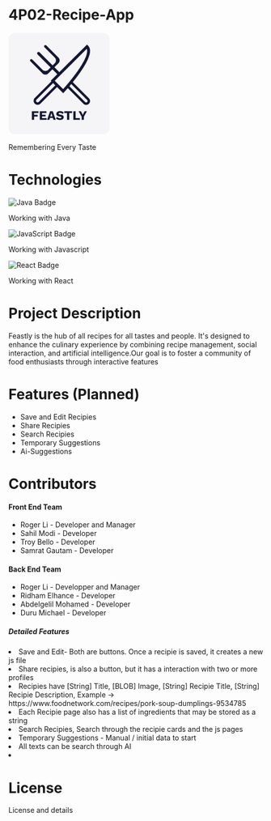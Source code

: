 # 4P02-Recipe-App

<!--<img width="333" alt="image" src="https://github.com/user-attachments/assets/4cebc6b0-63f0-494c-997f-21311c0b2a0f" />-->

<!DOCTYPE html>
<html lang="en">
<head>
    <meta charset="UTF-8">
    <meta name="viewport" content="width=device-width, initial-scale=1.0">
    <img src="Logo.png" alt="Project Logo" width="200">
    <p>Remembering Every Taste</p>
</head>
<body>
    <h1>Technologies</h1>
    <img src="https://img.shields.io/badge/Java-007396?style=for-the-badge&logo=java&logoColor=white" alt="Java Badge"></img>
    <p>Working with Java</p>
    <img src="https://img.shields.io/badge/JavaScript-F7DF1E?style=for-the-badge&logo=javascript&logoColor=black" alt="JavaScript Badge"></img>
    <p>Working with Javascript</p>
    <img src="https://img.shields.io/badge/React-61DAFB?style=for-the-badge&logo=react&logoColor=black" alt="React Badge"></img>
    <p>Working with React</p>
    <h1>Project Description</h1>
    <p>Feastly is the hub of all recipes for all tastes and people. It's designed to enhance
the culinary experience by combining recipe management, social interaction, and artificial
intelligence.Our goal is to foster a community of food enthusiasts through interactive features</p>

<h1>Features (Planned)</h1>
<ul>
    <li>Save and Edit Recipies</li>
    <li>Share Recipies</li>
    <li>Search Recipies</li>
    <li>Temporary Suggestions</li>
    <li>Ai-Suggestions</li>
</ul>

<h1>Contributors</h1>
<h4>Front End Team</h4>
<ul>
    <li>Roger Li - Developer and Manager</li>
    <li>Sahil Modi - Developer</li>
    <li>Troy Bello - Developer</li>
    <li>Samrat Gautam - Developer</li>
</ul>
<h4>Back End Team</h4>
<ul>
    <li>Roger Li - Developper and Manager</li>
    <li>Ridham Elhance - Developer</li>
     <li>Abdelgelil Mohamed - Developer</li>
    <li>Duru Michael - Developer</li>
</ul>

<h5>Detailed Features</h5>
    <li>Save and Edit- Both are buttons. Once a recipie is saved, it creates a new js file</li>
    <li>Share recipies, is also a button, but it has a interaction with two or more profiles</li>
    <li>Recipies have [String] Title, [BLOB] Image, [String] Recipie Title, [String] Recipie Description, Example -> https://www.foodnetwork.com/recipes/pork-soup-dumplings-9534785</li>
    <li>Each Recipie page also has a list of ingredients that may be stored as a string</li>
    <li>Search Recipies, Search through the recipie cards and the js pages</li>
    <li>Temporary Suggestions - Manual / initial data to start</li>
    <li>All texts can be search through AI</li>
    <li></li>
<h1>License</h1>
<p>License and details</p>
</body>
</html>
